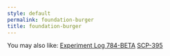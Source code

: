 ```yaml
---
style: default
permalink: foundation-burger
title: foundation-burger
---
```

You may also like:
[Experiment Log 784-BETA](http://scp-wiki.net/experiment-log-784-beta)
[SCP-395](http://scp-wiki.net/scp-395)